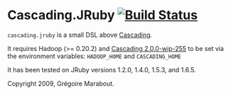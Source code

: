 # Cascading.JRuby [![Build Status](https://secure.travis-ci.org/mrwalker/cascading.jruby.png)](http://travis-ci.org/mrwalker/cascading.jruby)

`cascading.jruby` is a small DSL above [Cascading](http://www.cascading.org/).

It requires Hadoop (>= 0.20.2) and [Cascading 2.0.0-wip-255](http://files.concurrentinc.com/cascading/2.0/cascading-2.0.0-wip-286-hadoop-0.20.2%2B.tgz) to be set via the environment variables: `HADOOP_HOME` and `CASCADING_HOME`

It has been tested on JRuby versions 1.2.0, 1.4.0, 1.5.3, and 1.6.5.

Copyright 2009, Grégoire Marabout.
